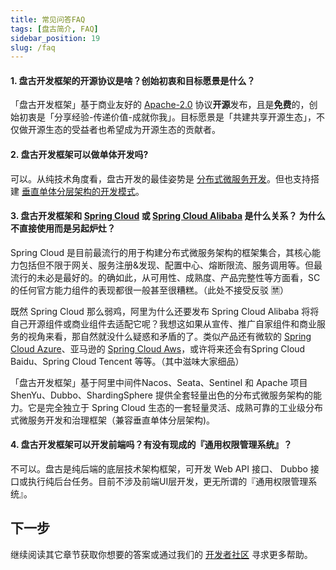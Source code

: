 ```yaml
---
title: 常见问答FAQ
tags: [盘古简介, FAQ]
sidebar_position: 19
slug: /faq
---
```

<head>
  <title>盘古开发框架 | 常见问答 FAQ</title>
  <meta name="keywords" content="盘古开发框架 | 常见问答FAQ" />
  <meta name="description" content="「盘古开发框架」是完全独立于 Spring Cloud 生态的一套轻量灵活、成熟可靠的工业级分布式微服务开发和治理框架（兼容垂直单体分层架构)。它基于 Apache-2.0 协议开源发布，且是免费的。我们希望不仅是开源的受益者，也能成为开源的贡献者，与开源社区一起「共建共享开源生态」。" />
</head>

#### 1. 盘古开发框架的开源协议是啥？创始初衷和目标愿景是什么？  
「盘古开发框架」基于商业友好的 [Apache-2.0](https://www.apache.org/licenses/LICENSE-2.0) 协议**开源**发布，且是**免费**的，创始初衷是「分享经验-传递价值-成就你我」。目标愿景是「共建共享开源生态」，不仅做开源生态的受益者也希望成为开源生态的贡献者。

#### 2. 盘古开发框架可以做单体开发吗?
可以。从纯技术角度看，盘古开发的最佳姿势是 [分布式微服务开发](/docs/quick-start/how-to-make-microservice-architecture-app)。但也支持搭建 [垂直单体分层架构的开发模式](/docs/quick-start/how-to-make-monomer-architecture-app)。

#### 3. 盘古开发框架和 [Spring Cloud](https://spring.io/projects/spring-cloud) 或 [Spring Cloud Alibaba](https://spring.io/projects/spring-cloud-alibaba) 是什么关系？ 为什么不直接使用而是另起炉灶？
Spring Cloud 是目前最流行的用于构建分布式微服务架构的框架集合，其核心能力包括但不限于网关、服务注册&发现、配置中心、熔断限流、服务调用等。但最流行的未必是最好的。的确如此，从可用性、成熟度、产品完整性等方面看，SC 的任何官方能力组件的表现都很一般甚至很糟糕。（此处不接受反驳 :u7981:） 

既然 Spring Cloud 那么弱鸡，阿里为什么还要发布 Spring Cloud Alibaba 将将自己开源组件或商业组件去适配它呢？我想这如果从宣传、推广自家组件和商业服务的视角来看，那自然就没什么疑惑和矛盾的了。类似产品还有微软的 [Spring Cloud Azure](https://github.com/Azure/azure-sdk-for-java)、亚马逊的 [Spring Cloud Aws](https://github.com/awspring/spring-cloud-aws)，或许将来还会有Spring Cloud Baidu、Spring Cloud Tencent 等等。（其中滋味大家细品）

「盘古开发框架」基于阿里中间件Nacos、Seata、Sentinel 和 Apache 项目 ShenYu、Dubbo、ShardingSphere 提供全套轻量出色的分布式微服务架构的能力。它是完全独立于 Spring Cloud 生态的一套轻量灵活、成熟可靠的工业级分布式微服务开发和治理框架（兼容垂直单体分层架构)。

#### 4. 盘古开发框架可以开发前端吗？有没有现成的『通用权限管理系统』？
不可以。盘古是纯后端的底层技术架构框架，可开发 Web API 接口、 Dubbo 接口或执行纯后台任务。目前不涉及前端UI层开发，更无所谓的『通用权限管理系统』。

## 下一步
继续阅读其它章节获取你想要的答案或通过我们的 [开发者社区](/docs/community) 寻求更多帮助。